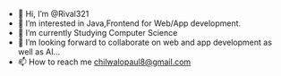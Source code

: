 - 👋 Hi, I’m @Rival321
- 👀 I’m interested in Java,Frontend for Web/App development.
- 🌱 I’m currently Studying Computer Science
- 💞️ I’m looking forward to collaborate on web and app development as well as AI...
- 📫 How to reach me chilwalopaul8@gmail.com

<!---
Rival321/Rival321 is a ✨ special ✨ repository because its `README.md` (this file) appears on your GitHub profile.
You can click the Preview link to take a look at your changes.
--->
